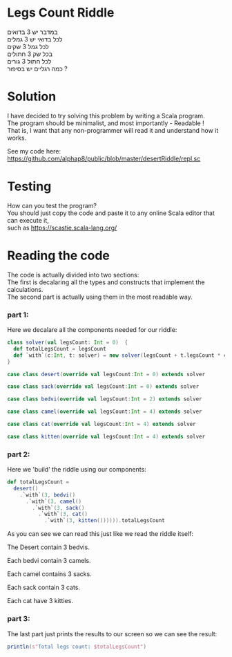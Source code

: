 # Legs Count Riddle
במדבר יש 3 בדואים   
לכל בדואי יש 3 גמלים   
לכל גמל 3 שקים   
בכל שק 3 חתולים   
לכל חתול 3 גורים   
כמה רגליים יש בסיפור ?  


# Solution
I have decided to try solving this problem by writing a Scala program.  
The program should be minimalist, and most importantly - Readable !  
That is, I want that any non-programmer will read it and understand how it works.

See my code here: https://github.com/alphap8/public/blob/master/desertRiddle/repl.sc


# Testing
How can you test the program?  
You should just copy the code and paste it to any online Scala editor that can execute it,  
such as https://scastie.scala-lang.org/

# Reading the code
The code is actually divided into two sections:  
The first is decalaring all the types and constructs that implement the calculations.  
The second part is actually using them in the most readable way.

### part 1:
Here we decalare all the components needed for our riddle:
```scala
class solver(val legsCount: Int = 0)  {
  def totalLegsCount = legsCount
  def `with`(c:Int, t: solver) = new solver(legsCount + t.legsCount * c)
}

case class desert(override val legsCount:Int = 0) extends solver

case class sack(override val legsCount:Int = 0) extends solver

case class bedvi(override val legsCount:Int = 2) extends solver

case class camel(override val legsCount:Int = 4) extends solver

case class cat(override val legsCount:Int = 4) extends solver

case class kitten(override val legsCount:Int = 4) extends solver

```

### part 2:
Here we 'build' the riddle using our components:
```scala
def totalLegsCount = 
  desert()
    .`with`(3, bedvi()
      .`with`(3, camel()
        .`with`(3, sack()
          .`with`(3, cat()
            .`with`(3, kitten()))))).totalLegsCount
```
As you can see we can read this just like we read the riddle itself:

The Desert contain 3 bedvis.

Each bedvi contain 3 camels.

Each camel contains 3 sacks.

Each sack contain 3 cats.

Each cat have 3 kitties.

### part 3:
The last part just prints the results to our screen so we can see the result:
```scala
println(s"Total legs count: $totalLegsCount")
```


